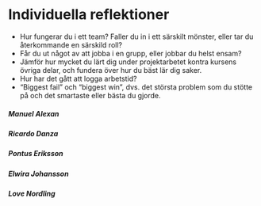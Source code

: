 Individuella reflektioner
=========================

+ Hur fungerar du i ett team? Faller du in i ett särskilt mönster, eller tar du återkommande en särskild roll?
+ Får du ut något av att jobba i en grupp, eller jobbar du helst ensam?
+ Jämför hur mycket du lärt dig under projektarbetet kontra kursens övriga delar, och fundera över hur du bäst lär dig saker.
+ Hur har det gått att logga arbetstid?
+ “Biggest fail” och “biggest win”, dvs. det största problem som du stötte på och det smartaste eller bästa du gjorde.

##### Manuel Alexan


##### Ricardo Danza


##### Pontus Eriksson


##### Elwira Johansson


##### Love Nordling

